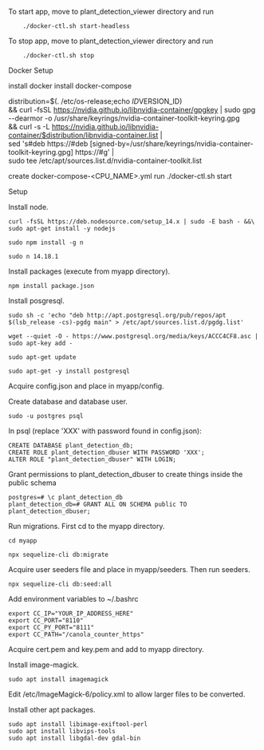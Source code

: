 To start app, move to plant_detection_viewer directory and run
```
    ./docker-ctl.sh start-headless
```

To stop app, move to plant_detection_viewer directory and run
```
    ./docker-ctl.sh stop
```


Docker Setup

install docker
install docker-compose

distribution=$(. /etc/os-release;echo $ID$VERSION_ID) \
      && curl -fsSL https://nvidia.github.io/libnvidia-container/gpgkey | sudo gpg --dearmor -o /usr/share/keyrings/nvidia-container-toolkit-keyring.gpg \
      && curl -s -L https://nvidia.github.io/libnvidia-container/$distribution/libnvidia-container.list | \
            sed 's#deb https://#deb [signed-by=/usr/share/keyrings/nvidia-container-toolkit-keyring.gpg] https://#g' | \
            sudo tee /etc/apt/sources.list.d/nvidia-container-toolkit.list




create docker-compose-<CPU_NAME>.yml
run ./docker-ctl.sh start




Setup


Install node.
```
curl -fsSL https://deb.nodesource.com/setup_14.x | sudo -E bash - &&\
sudo apt-get install -y nodejs

sudo npm install -g n

sudo n 14.18.1
```

Install packages (execute from myapp directory).
```
npm install package.json
```

Install posgresql.
```
sudo sh -c 'echo "deb http://apt.postgresql.org/pub/repos/apt $(lsb_release -cs)-pgdg main" > /etc/apt/sources.list.d/pgdg.list'

wget --quiet -O - https://www.postgresql.org/media/keys/ACCC4CF8.asc | sudo apt-key add -

sudo apt-get update

sudo apt-get -y install postgresql
```

Acquire config.json and place in myapp/config.

Create database and database user.
```
sudo -u postgres psql
```
In psql (replace 'XXX' with password found in config.json):
```
CREATE DATABASE plant_detection_db;
CREATE ROLE plant_detection_dbuser WITH PASSWORD 'XXX';
ALTER ROLE "plant_detection_dbuser" WITH LOGIN;
```

Grant permissions to plant_detection_dbuser to create things inside the public schema
```
postgres=# \c plant_detection_db 
plant_detection_db=# GRANT ALL ON SCHEMA public TO plant_detection_dbuser;
```


Run migrations.
First cd to the myapp directory.
```
cd myapp
```

```
npx sequelize-cli db:migrate
```

Acquire user seeders file and place in myapp/seeders. Then run seeders.
```
npx sequelize-cli db:seed:all
```


Add environment variables to ~/.bashrc
```
export CC_IP="YOUR_IP_ADDRESS_HERE"
export CC_PORT="8110"
export CC_PY_PORT="8111"
export CC_PATH="/canola_counter_https"
```


Acquire cert.pem and key.pem and add to myapp directory.

Install image-magick.
```
sudo apt install imagemagick
```

Edit /etc/ImageMagick-6/policy.xml to allow larger files to be converted.
<policy domain="resource" name="disk" value="10GiB"/>


Install other apt packages.
```
sudo apt install libimage-exiftool-perl
sudo apt install libvips-tools
sudo apt install libgdal-dev gdal-bin
```

